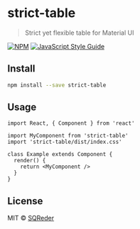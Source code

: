 # strict-table

> Strict yet flexible table for Material UI

[![NPM](https://img.shields.io/npm/v/strict-table.svg)](https://www.npmjs.com/package/strict-table)
[![JavaScript Style Guide](https://img.shields.io/badge/code_style-standard-brightgreen.svg)](https://standardjs.com)

## Install

```bash
npm install --save strict-table
```

## Usage

```tsx
import React, { Component } from 'react'

import MyComponent from 'strict-table'
import 'strict-table/dist/index.css'

class Example extends Component {
  render() {
    return <MyComponent />
  }
}
```

## License

MIT © [SQReder](https://github.com/SQReder)
